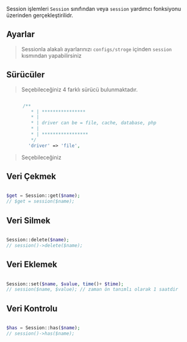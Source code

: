 Session işlemleri `Session` sınıfından veya `session` yardımcı fonksiyonu üzerinden gerçekleştirilidr.

Ayarlar
--------------------

>Sessionla alakalı ayarlarınızı `configs/stroge` içinden `session` kısmından yapabilirsiniz

Sürücüler
---------------

>Seçebileceğiniz 4 farklı sürücü bulunmaktadır.

```php

      /**
         * | ****************
         * |
         * | driver can be = file, cache, database, php
         * |
         * | *****************
         */
        'driver' => 'file',

```

>Seçebileceğiniz

Veri Çekmek
-------------

```php

$get = Session::get($name);
// $get = session($name);

```

Veri Silmek
------------

```php

Session::delete($name);
// session()->delete($name);

```

Veri Eklemek
--------------

```php

Session::set($name, $value, time()+ $time);
// session($name, $value); // zaman ön tanımlı olarak 1 saatdir

```


Veri Kontrolu
------------

```php

$has = Session::has($name);
// session()->has($name);

```
